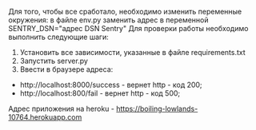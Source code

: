 Для того, чтобы все сработало, необходимо изменить переменные окружения:
  в файле env.py заменить адрес в переменной SENTRY_DSN="адрес DSN Sentry"
Для проверки работы необходимо выполнить следующие шаги:
1. Установить все зависимости, указанные в файле requirements.txt
2. Запустить server.py
3. Ввести в браузере адреса:
- http://localhost:8000/success - вернет http - код 200;
- http://localhost:800/fail - вернет http - код 500;

Адрес приложения на heroku - https://boiling-lowlands-10764.herokuapp.com
